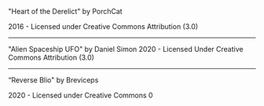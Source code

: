 "Heart of the Derelict"
by PorchCat

2016 - Licensed under
Creative Commons
Attribution (3.0)

---

"Alien Spaceship UFO"
by Daniel Simon
2020 - Licensed Under
Creative Commons
Attribution (3.0)

---

“Reverse Blio"
by Breviceps

2020 - Licensed under
Creative Commons 0

